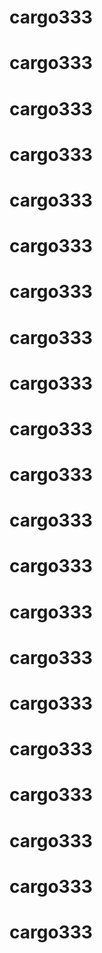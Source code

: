 # cargo333
# cargo333
# cargo333
# cargo333
# cargo333
# cargo333
# cargo333
# cargo333
# cargo333
# cargo333
# cargo333
# cargo333
# cargo333
# cargo333
# cargo333
# cargo333
# cargo333
# cargo333
# cargo333
# cargo333
# cargo333
